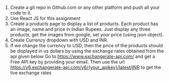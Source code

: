 1. Create a git repo in Github.com or any other platform and push all your code to it.
2. Use React JS for this assignment
3. Create a products page to display a list of products. Each product has an image,
   name and price in Indian Rupees.
   Just display any three products, get the images from google, set your price (using
   json object).
4. Create Currency dropdown with USD and INR.
5. If we change the currency to USD, then the price of the products should be displayed
   in us dollars by using the exchange rates obtained from the api given below
   Go to https://www.exchangerate-api.com/ and get a Free API key by providing your
   email. Then use the url https://v6.exchangerate-api.com/v6/{your_apikey}/latest/INR
   to get the live exchange rates
